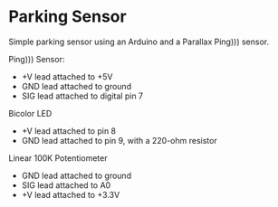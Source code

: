 # Parking Sensor
Simple parking sensor using an Arduino and a Parallax Ping))) sensor.

Ping))) Sensor:

  * +V lead attached to +5V
  * GND lead attached to ground
  * SIG lead attached to digital pin 7

Bicolor LED

  * +V lead attached to pin 8
  * GND lead attached to pin 9, with a 220-ohm resistor

Linear 100K Potentiometer

  * GND lead attached to ground
  * SIG lead attached to A0
  * +V lead attached to +3.3V
